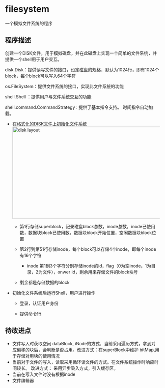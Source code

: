 # filesystem

一个模拟文件系统的程序

## 程序描述

创建一个DISK文件，用于模拟磁盘，并在此磁盘上实现一个简单的文件系统，并提供一个shell用于用户交互。

disk.Disk：提供读写文件的接口，设定磁盘的规格，默认为1024行，即有1024个block，每个block可以写入64个字符

os.FileSystem：提供文件系统的接口，实现此文件系统的功能

shell.Shell	：提供用户与文件系统交互的功能

shell.command.CommandStrategy : 提供了基本指令支持。 时间指令自动加载。



- 在格式化的DISK文件上初始化文件系统
	<img src="pic/initial_smokeOS.png" width=500 height=300 alt="disk layout" />
	
	- 第1行存储superblock，记录磁盘block总数，inode总数，inode已使用数，数据块block已使用数，数据块block开始位置，空闲数据块block位置
	- 第2行到第51行存储inode，每个block可以存储4个inode，即每个inode有16个字符
		
		- inode 第1到3个字符分别存储inode的id，flag（0为空inode，1为目录，2为文件），onwer id，剩余用来存储文件的block块号

	- 剩余都是存储数据的block
	
	
- 初始化文件系统后运行Shell，用户进行操作

	- 登录，认证用户身份

	- 提供命令行

## 待改进点

- 文件写入时获取空闲 dataBlock, iNode的方式，当前采用遍历方式，拿到对应偏移的块后，会判断是否占用。改进方式：在superBlock中维护 bitMap,用于存储对用块的使用情况
- 当前对于文件的写入，读取采用循环读文件的方式。在文件系统操作时响应时间较长。 改进方式： 采用异步吸入方式，引入缓存区。
- 当前在写入文件时没有根据inode
- 文件编辑器